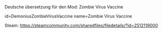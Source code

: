 Deutsche übersetzung für den Mod: Zombie Virus Vaccine

id=DemoniusZombieVirusVaccine
name=Zombie Virus Vaccine

Steam: https://steamcommunity.com/sharedfiles/filedetails/?id=2512119000
